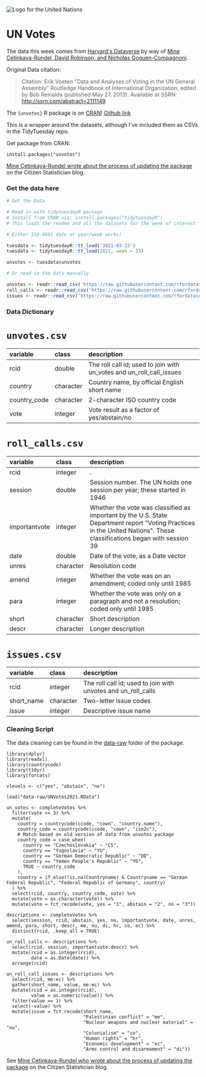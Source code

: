 ![Logo for the United Nations](https://upload.wikimedia.org/wikipedia/commons/thumb/e/ee/UN_emblem_blue.svg/1205px-UN_emblem_blue.png)

# UN Votes

The data this week comes from [Harvard's Dataverse](https://dataverse.harvard.edu/dataset.xhtml?persistentId=hdl:1902.1/12379) by way of [Mine Çetinkaya-Rundel, David Robinson, and Nicholas Goguen-Compagnoni](https://github.com/dgrtwo/unvotes/blob/7eb7034314ff79c49c9e0785fcd9d216fa04cf14/DESCRIPTION#L6).

Original Data citation:  
> Citation: Erik Voeten "Data and Analyses of Voting in the UN General Assembly" Routledge Handbook of International Organization, edited by Bob Reinalda (published May 27, 2013). Available at SSRN: http://ssrn.com/abstract=2111149

The `{unvotes}` R package is on [CRAN](https://cran.r-project.org/web/packages/unvotes/unvotes.pdf)! [Github link](https://github.com/dgrtwo/unvotes)

This is a wrapper around the datasets, although I've included them as CSVs in the TidyTuesday repo.

Get package from CRAN:  

`install.packages("unvotes")`

[Mine Çetinkaya-Rundel wrote about the process of updating the package](http://www.citizen-statistician.org/2021/03/open-source-contribution-as-a-student-project/) on the Citizen Statistician blog.

### Get the data here

```r
# Get the Data

# Read in with tidytuesdayR package 
# Install from CRAN via: install.packages("tidytuesdayR")
# This loads the readme and all the datasets for the week of interest

# Either ISO-8601 date or year/week works!

tuesdata <- tidytuesdayR::tt_load('2021-03-23')
tuesdata <- tidytuesdayR::tt_load(2021, week = 13)

unvotes <- tuesdata$unvotes

# Or read in the data manually

unvotes <- readr::read_csv('https://raw.githubusercontent.com/rfordatascience/tidytuesday/main/data/2021/2021-03-23/unvotes.csv')
roll_calls <- readr::read_csv('https://raw.githubusercontent.com/rfordatascience/tidytuesday/main/data/2021/2021-03-23/roll_calls.csv')
issues <- readr::read_csv('https://raw.githubusercontent.com/rfordatascience/tidytuesday/main/data/2021/2021-03-23/issues.csv')

```
### Data Dictionary

# `unvotes.csv`

|variable     |class     |description |
|:------------|:---------|:-----------|
|rcid         |double    | The roll call id; used to join with un_votes and un_roll_call_issues |
|country      |character | Country name, by official English short name |
|country_code |character | 2-character ISO country code |
|vote         |integer   | Vote result as a factor of yes/abstain/no |

# `roll_calls.csv`

|variable      |class     |description |
|:-------------|:---------|:-----------|
|rcid          |integer   |.           |
|session       |double    | Session number. The UN holds one session per year; these started in 1946|
|importantvote |integer   | Whether the vote was classified as important by the U.S. State Department report "Voting Practices in the United Nations". These classifications began with session 39|
|date          |double    | Date of the vote, as a Date vector|
|unres         |character | Resolution code |
|amend         |integer   | Whether the vote was on an amendment; coded only until 1985 |
|para          |integer   | Whether the vote was only on a paragraph and not a resolution; coded only until 1985|
|short         |character |  Short description |
|descr         |character | Longer description|

# `issues.csv`

|variable   |class     |description |
|:----------|:---------|:-----------|
|rcid       |integer   | The roll call id; used to join with unvotes and un_roll_calls |
|short_name |character | Two-letter issue codes |
|issue      |integer   | Descriptive issue name |

### Cleaning Script

The data cleaning can be found in the [data-raw](https://github.com/dgrtwo/unvotes/blob/master/data-raw/un-data.R) folder of the package.

```
library(dplyr)
library(readxl)
library(countrycode)
library(tidyr)
library(forcats)

vlevels <- c("yes", "abstain", "no")

load("data-raw/UNVotes2021.RData")

un_votes <- completeVotes %>%
  filter(vote <= 3) %>%
  mutate(
    country = countrycode(ccode, "cown", "country.name"),
    country_code = countrycode(ccode, "cown", "iso2c"),
    # Match based on old version of data from unvotes package
    country_code = case_when(
      country == "Czechoslovakia" ~ "CS",
      country == "Yugoslavia" ~ "YU",
      country == "German Democratic Republic" ~ "DD",
      country == "Yemen People's Republic" ~ "YD",
      TRUE ~ country_code
    ),
    country = if_else(!is.na(Countryname) & Countryname == "German Federal Republic", "Federal Republic of Germany", country)
  ) %>%
  select(rcid, country, country_code, vote) %>%
  mutate(vote = as.character(vote)) %>%
  mutate(vote = fct_recode(vote, yes = "1", abstain = "2", no = "3"))

descriptions <- completeVotes %>%
  select(session, rcid, abstain, yes, no, importantvote, date, unres, amend, para, short, descr, me, nu, di, hr, co, ec) %>%
  distinct(rcid, .keep_all = TRUE)

un_roll_calls <- descriptions %>%
  select(rcid, session, importantvote:descr) %>%
  mutate(rcid = as.integer(rcid),
         date = as.Date(date)) %>%
  arrange(rcid)

un_roll_call_issues <- descriptions %>%
  select(rcid, me:ec) %>%
  gather(short_name, value, me:ec) %>%
  mutate(rcid = as.integer(rcid),
         value = as.numeric(value)) %>%
  filter(value == 1) %>%
  select(-value) %>%
  mutate(issue = fct_recode(short_name,
                            "Palestinian conflict" = "me",
                            "Nuclear weapons and nuclear material" = "nu",
                            "Colonialism" = "co",
                            "Human rights" = "hr",
                            "Economic development" = "ec",
                            "Arms control and disarmament" = "di"))
```

See [Mine Çetinkaya-Rundel who wrote about the process of updating the package](http://www.citizen-statistician.org/2021/03/open-source-contribution-as-a-student-project/) on the Citizen Statistician blog.
